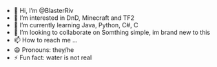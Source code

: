 - 👋 Hi, I’m @BlasterRiv
- 👀 I’m interested in DnD, Minecraft and TF2
- 🌱 I’m currently learning Java, Python, C#, C 
- 💞️ I’m looking to collaborate on Somthing simple, im brand new to this
- 📫 How to reach me ...
- 😄 Pronouns: they/he
- ⚡ Fun fact: water is not real

<!---
BlasterRiv/BlasterRiv is a ✨ special ✨ repository because its `README.md` (this file) appears on your GitHub profile.
You can click the Preview link to take a look at your changes.
--->
